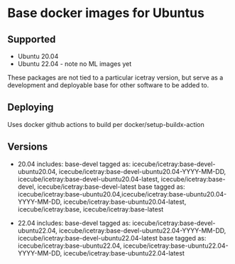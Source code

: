 Base docker images for Ubuntus
==============================

Supported
---------
* Ubuntu 20.04
* Ubuntu 22.04 - note no ML images yet

These packages are not tied to a particular icetray version, but serve as a development and deployable base for other software to be added to.

Deploying
---------
Uses docker github actions to build per docker/setup-buildx-action

Versions
--------
* 20.04 includes:
base-devel tagged as:
icecube/icetray:base-devel-ubuntu20.04, icecube/icetray:base-devel-ubuntu20.04-YYYY-MM-DD, icecube/icetray:base-devel-ubuntu20.04-latest, icecube/icetray:base-devel, icecube/icetray:base-devel-latest
base tagged as:
icecube/icetray:base-ubuntu20.04,icecube/icetray:base-ubuntu20.04-YYYY-MM-DD, icecube/icetray:base-ubuntu20.04-latest, icecube/icetray:base, icecube/icetray:base-latest

* 22.04 includes:
base-devel tagged as:
icecube/icetray:base-devel-ubuntu22.04, icecube/icetray:base-devel-ubuntu22.04-YYYY-MM-DD, icecube/icetray:base-devel-ubuntu22.04-latest
base tagged as:
icecube/icetray:base-ubuntu22.04, icecube/icetray:base-ubuntu22.04-YYYY-MM-DD, icecube/icetray:base-ubuntu22.04-latest
